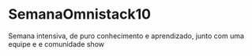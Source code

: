 # SemanaOmnistack10
Semana intensiva, de puro conhecimento e aprendizado, junto com uma equipe e e comunidade show
